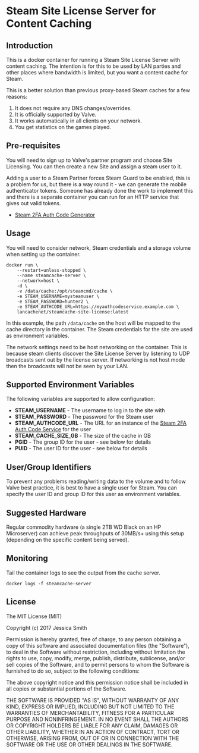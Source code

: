# Steam Site License Server for Content Caching

## Introduction

This is a docker container for running a Steam Site License Server with content caching. The intention is for this to be used by LAN parties and other places where bandwidth is limited, but you want a content cache for Steam.

This is a better solution than previous proxy-based Steam caches for a few reasons:

1. It does not require any DNS changes/overrides.
2. It is officially supported by Valve.
3. It works automatically in all clients on your network.
4. You get statistics on the games played.

## Pre-requisites

You will need to sign up to Valve's partner program and choose Site Licensing. You can then create a new Site and assign a steam user to it.

Adding a user to a Steam Partner forces Steam Guard to be enabled, this is a problem for us, but there is a way round it - we can generate the mobile authenticator tokens. Someone has already done the work to implement this and there is a separate container you can run for an HTTP service that gives out valid tokens.

 - [Steam 2FA Auth Code Generator](https://github.com/mintopia/steamcache-authcode)

## Usage

You will need to consider network, Steam credentials and a storage volume when setting up the container.

```
docker run \
    --restart=unless-stopped \
    --name steamcache-server \
    --network=host \
    -d \
    -v /data/cache:/opt/steamcmd/cache \
    -e STEAM_USERNAME=mysteamuser \
    -e STEAM_PASSWORD=hunter2 \
    -e STEAM_AUTHCODE_URL=https://myauthcodeservice.example.com \
    lancachenet/steamcache-site-license:latest
```

In this example, the path `/data/cache` on the host will be mapped to the cache directory in the container. The Steam credentials for the site are used as environment variables.

The network settings need to be host networking on the container. This is because steam clients discover the Site License Server by listening to UDP broadcasts sent out by the license server. If networking is not host mode then the broadcasts will not be seen by your LAN.

## Supported Environment Variables

The following variables are supported to allow configuration:

 - **STEAM_USERNAME** - The username to log in to the site with
 - **STEAM_PASSWORD** - The password for the Steam user
 - **STEAM_AUTHCODE_URL** - The URL for an instance of the [Steam 2FA Auth Code Service](https://github.com/mintopia/steamcache-authcode) for the user
 - **STEAM_CACHE_SIZE_GB** - The size of the cache in GB
 - **PGID** - The group ID for the user - see below for details
 - **PUID** - The user ID for the user - see below for details

## User/Group Identifiers

To prevent any problems reading/writing data to the volume and to follow Valve best practice, it is best to have a single user for Steam. You can specify the user ID and group ID for this user as environment variables.

## Suggested Hardware

Regular commodity hardware (a single 2TB WD Black on an HP Microserver) can achieve peak throughputs of 30MB/s+ using this setup (depending on the specific content being served).

## Monitoring

Tail the container logs to see the output from the cache server.

```
docker logs -f steamcache-server
```

## License

The MIT License (MIT)

Copyright (c) 2017 Jessica Smith

Permission is hereby granted, free of charge, to any person obtaining a copy
of this software and associated documentation files (the "Software"), to deal
in the Software without restriction, including without limitation the rights
to use, copy, modify, merge, publish, distribute, sublicense, and/or sell
copies of the Software, and to permit persons to whom the Software is
furnished to do so, subject to the following conditions:

The above copyright notice and this permission notice shall be included in all
copies or substantial portions of the Software.

THE SOFTWARE IS PROVIDED "AS IS", WITHOUT WARRANTY OF ANY KIND, EXPRESS OR
IMPLIED, INCLUDING BUT NOT LIMITED TO THE WARRANTIES OF MERCHANTABILITY,
FITNESS FOR A PARTICULAR PURPOSE AND NONINFRINGEMENT. IN NO EVENT SHALL THE
AUTHORS OR COPYRIGHT HOLDERS BE LIABLE FOR ANY CLAIM, DAMAGES OR OTHER
LIABILITY, WHETHER IN AN ACTION OF CONTRACT, TORT OR OTHERWISE, ARISING FROM,
OUT OF OR IN CONNECTION WITH THE SOFTWARE OR THE USE OR OTHER DEALINGS IN THE
SOFTWARE.
